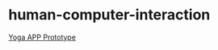 # human-computer-interaction

[Yoga APP Prototype](#https://ariel-cch.github.io/human-computer-interaction/hci-portfolio-em/)
